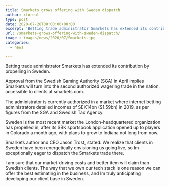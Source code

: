 ```yaml
---
title: Smarkets grows offering with Sweden dispatch
author: xforeal 
type: post
date: 2020-07-28T00:00:00+00:00
excerpt: 'Betting trade administrator Smarkets has extended its contribution by propelling in Sweden '
url: /smarkets-grows-offering-with-sweden-dispatch/
image : images/news/2020/07/Smarkets.jpg
categories:
  - news

---
```

Betting trade administrator Smarkets has extended its contribution by propelling in Sweden. 

Approval from the Swedish Gaming Authority (SGA) in April implies Smarkets will turn into the second authorized wagering trade in the nation, accessible to clients at smarkets.com. 

The administrator is currently authorized in a market where internet betting administrators detailed incomes of SEK14bn ($1.59bn) in 2019, as per figures from the SGA and Swedish Tax Agency. 

Sweden is the most recent market the London-headquartered organization has propelled in, after its SBK sportsbook application opened up to players in Colorado a month ago, with plans to grow to Indiana not long from now. 

Smarkets author and CEO Jason Trost, stated: We realize that clients in Sweden have been energetically envisioning us going live, so Im exceptionally eager to dispatch the Smarkets trade there. 

I am sure that our market-driving costs and better item will claim than Swedish clients. The way that we own our tech stack is one reason we can offer the best estimating in the business, and Im truly anticipating developing our client base in Sweden.